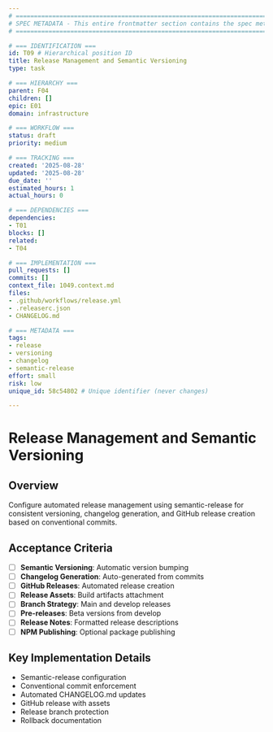 ```yaml
---
# ============================================================================
# SPEC METADATA - This entire frontmatter section contains the spec metadata
# ============================================================================

# === IDENTIFICATION ===
id: T09 # Hierarchical position ID
title: Release Management and Semantic Versioning
type: task

# === HIERARCHY ===
parent: F04
children: []
epic: E01
domain: infrastructure

# === WORKFLOW ===
status: draft
priority: medium

# === TRACKING ===
created: '2025-08-28'
updated: '2025-08-28'
due_date: ''
estimated_hours: 1
actual_hours: 0

# === DEPENDENCIES ===
dependencies:
- T01
blocks: []
related:
- T04

# === IMPLEMENTATION ===
pull_requests: []
commits: []
context_file: 1049.context.md
files:
- .github/workflows/release.yml
- .releaserc.json
- CHANGELOG.md

# === METADATA ===
tags:
- release
- versioning
- changelog
- semantic-release
effort: small
risk: low
unique_id: 58c54802 # Unique identifier (never changes)

---
```


# Release Management and Semantic Versioning

## Overview

Configure automated release management using semantic-release for consistent versioning, changelog generation, and GitHub release creation based on conventional commits.

## Acceptance Criteria

- [ ] **Semantic Versioning**: Automatic version bumping
- [ ] **Changelog Generation**: Auto-generated from commits
- [ ] **GitHub Releases**: Automated release creation
- [ ] **Release Assets**: Build artifacts attachment
- [ ] **Branch Strategy**: Main and develop releases
- [ ] **Pre-releases**: Beta versions from develop
- [ ] **Release Notes**: Formatted release descriptions
- [ ] **NPM Publishing**: Optional package publishing

## Key Implementation Details

- Semantic-release configuration
- Conventional commit enforcement
- Automated CHANGELOG.md updates
- GitHub release with assets
- Release branch protection
- Rollback documentation
